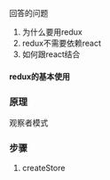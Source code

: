 回答的问题
1. 为什么要用redux
2. redux不需要依赖react
3. 如何跟react结合

#### redux的基本使用

###  原理
观察者模式

### 步骤
1. createStore